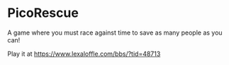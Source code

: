 # PicoRescue

A game where you must race against time to save as many people as you can!

Play it at https://www.lexaloffle.com/bbs/?tid=48713
